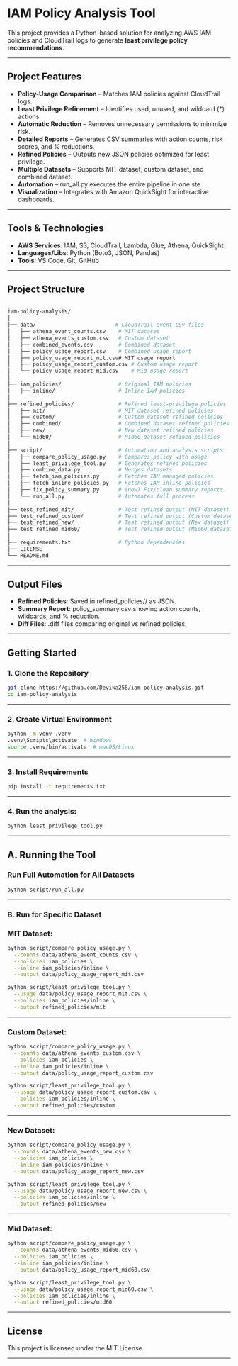 # IAM Policy Analysis Tool

This project provides a Python-based solution for analyzing AWS IAM policies and CloudTrail logs to generate **least privilege policy recommendations**.

---

## Project Features

- **Policy-Usage Comparison** – Matches IAM policies against CloudTrail logs.
- **Least Privilege Refinement** – Identifies used, unused, and wildcard (*) actions.
- **Automatic Reduction** – Removes unnecessary permissions to minimize risk.
- **Detailed Reports** – Generates CSV summaries with action counts, risk scores, and % reductions.
- **Refined Policies** – Outputs new JSON policies optimized for least privilege.
- **Multiple Datasets** – Supports MIT dataset, custom dataset, and combined dataset.
- **Automation** – run_all.py executes the entire pipeline in one ste
- **Visualization** – Integrates with Amazon QuickSight for interactive dashboards.

---

## Tools & Technologies

- **AWS Services**: IAM, S3, CloudTrail, Lambda, Glue, Athena, QuickSight  
- **Languages/Libs**: Python (Boto3, JSON, Pandas)  
- **Tools**: VS Code, Git, GitHub

---

## Project Structure
```bash

iam-policy-analysis/
│
├── data/                         # CloudTrail event CSV files
│   ├── athena_event_counts.csv    # MIT dataset
│   ├── athena_events_custom.csv   # Custom dataset
│   ├── combined_events.csv        # Combined dataset
│   ├── policy_usage_report.csv    # Combined usage report
│   ├── policy_usage_report_mit.csv# MIT usage report
│   ├── policy_usage_report_custom.csv # Custom usage report
│   └── policy_usage_report_mid.csv    # Mid usage report
│
├── iam_policies/                  # Original IAM policies
│   ├── inline/                    # Inline IAM policies
│
├── refined_policies/              # Refined least-privilege policies
│   ├── mit/                       # MIT dataset refined policies
│   ├── custom/                    # Custom dataset refined policies
│   ├── combined/                  # Combined dataset refined policies
│   ├── new/                       # New dataset refined policies
│   └── mid60/                     # Mid60 dataset refined policies
│
├── script/                        # Automation and analysis scripts
│   ├── compare_policy_usage.py    # Compares policy with usage
│   ├── least_privilege_tool.py    # Generates refined policies
│   ├── combine_data.py            # Merges datasets
│   ├── fetch_iam_policies.py      # Fetches IAM managed policies
│   ├── fetch_inline_policies.py   # Fetches IAM inline policies
│   ├── fix_policy_summary.py      # (new) Fix/clean summary reports
│   └── run_all.py                 # Automates full process
│
├── test_refined_mit/              # Test refined output (MIT dataset)
├── test_refined_custom/           # Test refined output (Custom dataset)
├── test_refined_new/              # Test refined output (New dataset)
├── test_refined_mid60/            # Test refined output (Mid60 dataset)
│
├── requirements.txt               # Python dependencies
├── LICENSE
└── README.md

```
---

## Output Files

- **Refined Policies**: Saved in refined_policies/<dataset>/ as JSON.
- **Summary Report**: policy_summary.csv showing action counts, wildcards, and % reduction.
- **Diff Files**: .diff files comparing original vs refined policies.

---

## Getting Started

### 1. Clone the Repository
```bash
git clone https://github.com/Devika258/iam-policy-analysis.git
cd iam-policy-analysis
```
---

### 2. Create Virtual Environment
```bash
python -m venv .venv
.venv\Scripts\activate  # Windows
source .venv/bin/activate  # macOS/Linux
```
---

### 3. Install Requirements
```bash
pip install -r requirements.txt
```
---

### 4. Run the analysis:
```bash
python least_privilege_tool.py
```
--------

## A. Running the Tool

### Run Full Automation for All Datasets
```bash
python script/run_all.py
```
---

### B. Run for Specific Dataset

### MIT Dataset:
```bash
python script/compare_policy_usage.py \
  --counts data/athena_event_counts.csv \
  --policies iam_policies \
  --inline iam_policies/inline \
  --output data/policy_usage_report_mit.csv

python script/least_privilege_tool.py \
  --usage data/policy_usage_report_mit.csv \
  --policies iam_policies/inline \
  --output refined_policies/mit
```
---

### Custom Dataset:
```bash
python script/compare_policy_usage.py \
  --counts data/athena_events_custom.csv \
  --policies iam_policies \
  --inline iam_policies/inline \
  --output data/policy_usage_report_custom.csv

python script/least_privilege_tool.py \
  --usage data/policy_usage_report_custom.csv \
  --policies iam_policies/inline \
  --output refined_policies/custom
```
---

### New Dataset:
```bash
python script/compare_policy_usage.py \
  --counts data/athena_events_new.csv \
  --policies iam_policies \
  --inline iam_policies/inline \
  --output data/policy_usage_report_new.csv

python script/least_privilege_tool.py \
  --usage data/policy_usage_report_new.csv \
  --policies iam_policies/inline \
  --output refined_policies/new
```
---

### Mid Dataset:
```bash
python script/compare_policy_usage.py \
  --counts data/athena_events_mid60.csv \
  --policies iam_policies \
  --inline iam_policies/inline \
  --output data/policy_usage_report_mid60.csv

python script/least_privilege_tool.py \
  --usage data/policy_usage_report_mid60.csv \
  --policies iam_policies/inline \
  --output refined_policies/mid60
```
---

## License
This project is licensed under the MIT License.

---
